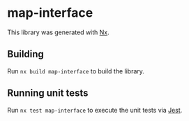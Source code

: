 # map-interface

This library was generated with [Nx](https://nx.dev).

## Building

Run `nx build map-interface` to build the library.

## Running unit tests

Run `nx test map-interface` to execute the unit tests via [Jest](https://jestjs.io).
